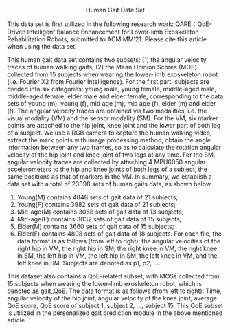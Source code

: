 <p align="center">Human Gait Data Set</p>
  This data set is first utilized in the following research work:
  QARE：QoE-Driven Intelligent Balance Enhancement for Lower-limb Exoskeleton Rehabilitation Robots, submitted to ACM MM’21.
  Please cite this article when using the data set. 
  
  This human gait data set contains two subsets: (1) the angular velocity traces of human walking gaits; (2) the Mean Opinion Scores (MOS) collected from 15 subjects when wearing the lower-limb exoskeleton robot (i.e. Fourier X2 from Fourier Intelligence). 
  For the first part, subjects are divided into six categories: young male, young female, middle-aged male, middle-aged female, elder male and elder female, corresponding to the data sets of young (m), young (f), mid age (m), mid age (f), elder (m) and elder (f). The angular velocity traces are obtained via two modalities, i.e. the visual modality (VM) and the sensor modality (SM). For the VM, six marker points are attached to the hip joint, knee joint and the lower part of both leg of a subject. We use a RGB camera to capture the human walking video, extract the mark points with image processing method, obtain the angle information between any two frames, so as to calculate the rotation angular velocity of the hip joint and knee joint of two legs at any time. For the SM, angular velocity traces are collected by attaching 4 MPU6050 angular accelerometers to the hip and knee joints of both legs of a subject, the same positions as that of markers in the VM. In summary, we establish a data set with a total of 23398 sets of human gaits data, as shown below
  1. Young(M) contains 4848 sets of gait data of 21 subjects;
  2. Young(F) contains 3982 sets of gait data of 21 subjects;
  3. Mid-age(M) contains 3068 sets of gait data of 13 subjects;
  4. Mid-age(F) contains 3032 sets of gait data of 15 subjects;
  5. Elder(M) contains 3660 sets of gait data of 15 subjects;
  6. Elder(F) contains 4808 sets of gait data of 18 subjects.
  For each file, the data format is as follows (from left to right): the angular velocities of the right hip in VM, the right hip in SM, the right knee in VM, the right knee in SM, the left hip in VM, the left hip in SM, the left knee in VM, and the left knee in SM. Subjects are denoted as p1, p2, ….

This dataset also contains a QoE-related subset, with MOSs collected from 15 subjects when wearing the lower-limb exoskeleton robot, which is denoted as gait_QoE. The data format is as follows (from left to right):
Time, angular velocity of the hip joint, angular velocity of the knee joint, average QoE score, QoE score of subject 1, subject 2, …, subject 15.
This QoE subset is utilized in the personalized gait prediction module in the above mentioned article.



